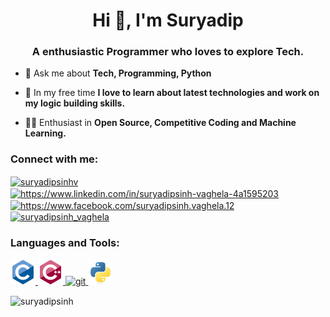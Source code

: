 <h1 align="center">Hi 👋, I'm Suryadip</h1>
<h3 align="center">A enthusiastic Programmer who loves to explore Tech.</h3>

- 💬 Ask me about **Tech, Programming, Python**

- 🌱 In my free time **I love to learn about latest technologies and work on my logic building skills.**

- 👨‍💻 Enthusiast in **Open Source, Competitive Coding and Machine Learning.**

<h3 align="left">Connect with me:</h3>
<p align="left">
<a href="https://twitter.com/suryadipsinhv" target="blank"><img align="center" src="https://raw.githubusercontent.com/rahuldkjain/github-profile-readme-generator/master/src/images/icons/Social/twitter.svg" alt="suryadipsinhv" height="30" width="40" /></a>
<a href="https://linkedin.com/in/https://www.linkedin.com/in/suryadipsinh-vaghela-4a1595203" target="blank"><img align="center" src="https://raw.githubusercontent.com/rahuldkjain/github-profile-readme-generator/master/src/images/icons/Social/linked-in-alt.svg" alt="https://www.linkedin.com/in/suryadipsinh-vaghela-4a1595203" height="30" width="40" /></a>
<a href="https://fb.com/https://www.facebook.com/suryadipsinh.vaghela.12" target="blank"><img align="center" src="https://raw.githubusercontent.com/rahuldkjain/github-profile-readme-generator/master/src/images/icons/Social/facebook.svg" alt="https://www.facebook.com/suryadipsinh.vaghela.12" height="30" width="40" /></a>
<a href="https://instagram.com/suryadipsinh_vaghela" target="blank"><img align="center" src="https://raw.githubusercontent.com/rahuldkjain/github-profile-readme-generator/master/src/images/icons/Social/instagram.svg" alt="suryadipsinh_vaghela" height="30" width="40" /></a>
</p>

<h3 align="left">Languages and Tools:</h3>
<p align="left"> <a href="https://www.cprogramming.com/" target="_blank"> <img src="https://raw.githubusercontent.com/devicons/devicon/master/icons/c/c-original.svg" alt="c" width="40" height="40"/> </a> <a href="https://www.w3schools.com/cpp/" target="_blank"> <img src="https://raw.githubusercontent.com/devicons/devicon/master/icons/cplusplus/cplusplus-original.svg" alt="cplusplus" width="40" height="40"/> </a> <a href="https://git-scm.com/" target="_blank"> <img src="https://www.vectorlogo.zone/logos/git-scm/git-scm-icon.svg" alt="git" width="40" height="40"/> </a> <a href="https://www.python.org" target="_blank"> <img src="https://raw.githubusercontent.com/devicons/devicon/master/icons/python/python-original.svg" alt="python" width="40" height="40"/> </a> </p>

<p><img align="center" src="https://github-readme-stats.vercel.app/api/top-langs?username=suryadipsinh&show_icons=true&locale=en&layout=compact" alt="suryadipsinh" /></p>
